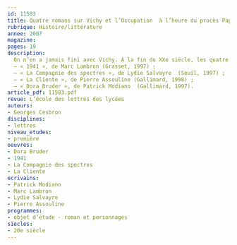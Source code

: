 ```yaml
---
id: 11583
title: Quatre romans sur Vichy et l’Occupation  à l’heure du procès Papon (1997)
rubrique: Histoire/littérature
annee: 2007
magazine: 
pages: 19
description: 
  On n’en a jamais fini avec Vichy. À la fin du XXe siècle, les quatre années de l’Occupation, longtemps occultées, réapparaissent avec un sombre éclat. Outre une éclosion de titres directement liés à la carrière de celui qui fut successivement fonctionnaire de l’État français et ministre de la Ve République, Maurice Papon, quatre romans prouvent que la mémoire des « années noires » obsède toujours les écrivains – 
  – « 1941 », de Marc Lambron (Grasset, 1997) ;
  – « La Compagnie des spectres », de Lydie Salvayre  (Seuil, 1997) ;
  – « La Cliente », de Pierre Assouline (Gallimard, 1998) ;
  – « Dora Bruder », de Patrick Modiano  (Gallimard, 1997).
article_pdf: 11583.pdf
revue: L’école des lettres des lycées
auteurs:
- Georges Cesbron
disciplines:
- lettres
niveau_etudes:
- première
oeuvres:
- Dora Bruder
- 1941
- La Compagnie des spectres
- La Cliente
ecrivains:
- Patrick Modiano
- Marc Lambron
- Lydie Salvayre
- Pierre Assouline
programmes:
- objet d’étude - roman et personnages
siecles:
- 20e siècle
---
```

